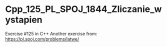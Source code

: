 # Cpp_125_PL_SPOJ_1844_Zliczanie_wystapien
Exercise #125 in C++
Another exercise from: https://pl.spoj.com/problems/latwe/
